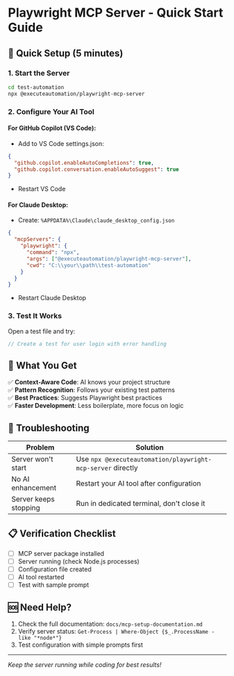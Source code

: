 # Playwright MCP Server - Quick Start Guide

## 🚀 Quick Setup (5 minutes)

### 1. Start the Server
```bash
cd test-automation
npx @executeautomation/playwright-mcp-server
```

### 2. Configure Your AI Tool

#### For GitHub Copilot (VS Code):
- Add to VS Code settings.json:
```json
{
  "github.copilot.enableAutoCompletions": true,
  "github.copilot.conversation.enableAutoSuggest": true
}
```
- Restart VS Code

#### For Claude Desktop:
- Create: `%APPDATA%\Claude\claude_desktop_config.json`
```json
{
  "mcpServers": {
    "playwright": {
      "command": "npx",
      "args": ["@executeautomation/playwright-mcp-server"],
      "cwd": "C:\\your\\path\\test-automation"
    }
  }
}
```
- Restart Claude Desktop

### 3. Test It Works
Open a test file and try:
```typescript
// Create a test for user login with error handling
```

## 🎯 What You Get

✅ **Context-Aware Code**: AI knows your project structure  
✅ **Pattern Recognition**: Follows your existing test patterns  
✅ **Best Practices**: Suggests Playwright best practices  
✅ **Faster Development**: Less boilerplate, more focus on logic  

## 🔧 Troubleshooting

| Problem | Solution |
|---------|----------|
| Server won't start | Use `npx @executeautomation/playwright-mcp-server` directly |
| No AI enhancement | Restart your AI tool after configuration |
| Server keeps stopping | Run in dedicated terminal, don't close it |

## 📋 Verification Checklist

- [ ] MCP server package installed
- [ ] Server running (check Node.js processes)
- [ ] Configuration file created
- [ ] AI tool restarted
- [ ] Test with sample prompt

## 🆘 Need Help?

1. Check the full documentation: `docs/mcp-setup-documentation.md`
2. Verify server status: `Get-Process | Where-Object {$_.ProcessName -like "*node*"}`
3. Test configuration with simple prompts first

---
*Keep the server running while coding for best results!*